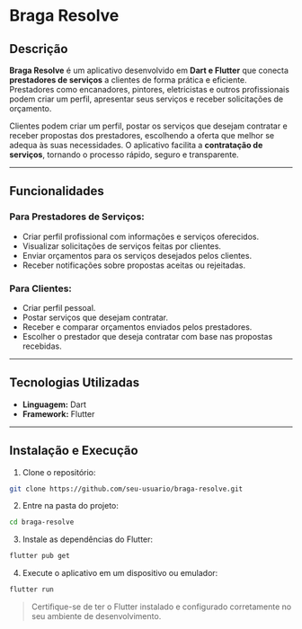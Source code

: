 # Braga Resolve

## Descrição

**Braga Resolve** é um aplicativo desenvolvido em **Dart e Flutter** que conecta **prestadores de serviços** a clientes de forma prática e eficiente. Prestadores como encanadores, pintores, eletricistas e outros profissionais podem criar um perfil, apresentar seus serviços e receber solicitações de orçamento.

Clientes podem criar um perfil, postar os serviços que desejam contratar e receber propostas dos prestadores, escolhendo a oferta que melhor se adequa às suas necessidades. O aplicativo facilita a **contratação de serviços**, tornando o processo rápido, seguro e transparente.

---

## Funcionalidades

### Para Prestadores de Serviços:

* Criar perfil profissional com informações e serviços oferecidos.
* Visualizar solicitações de serviços feitas por clientes.
* Enviar orçamentos para os serviços desejados pelos clientes.
* Receber notificações sobre propostas aceitas ou rejeitadas.

### Para Clientes:

* Criar perfil pessoal.
* Postar serviços que desejam contratar.
* Receber e comparar orçamentos enviados pelos prestadores.
* Escolher o prestador que deseja contratar com base nas propostas recebidas.

---

## Tecnologias Utilizadas

* **Linguagem:** Dart
* **Framework:** Flutter

---

## Instalação e Execução

1. Clone o repositório:

```bash
git clone https://github.com/seu-usuario/braga-resolve.git
```

2. Entre na pasta do projeto:

```bash
cd braga-resolve
```

3. Instale as dependências do Flutter:

```bash
flutter pub get
```

4. Execute o aplicativo em um dispositivo ou emulador:

```bash
flutter run
```

> Certifique-se de ter o Flutter instalado e configurado corretamente no seu ambiente de desenvolvimento.



